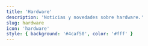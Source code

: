 ```yaml
---
title: 'Hardware'
description: 'Noticias y novedades sobre hardware.'
slug: hardware
icon: 'hardware'
style: { background: '#4caf50', color: '#fff' }
---
```

